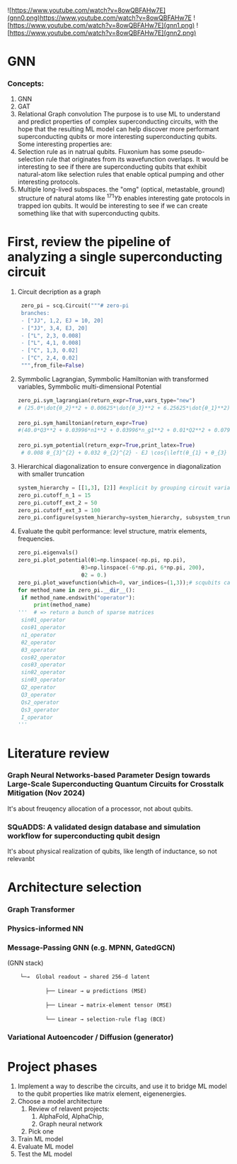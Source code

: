 <!---
README.md, the decription of the whole project
-->
![https://www.youtube.com/watch?v=8owQBFAHw7E](gnn0.png)https://www.youtube.com/watch?v=8owQBFAHw7E
![https://www.youtube.com/watch?v=8owQBFAHw7E](gnn1.png)
![https://www.youtube.com/watch?v=8owQBFAHw7E](gnn2.png)
# GNN
### Concepts:
1. GNN
2. GAT
3. Relational Graph convolution
The purpose is to use ML to understand and predict properties of complex superconducting circuits, with the hope that the resulting ML model can help discover more performant superconducting qubits or more interesting superconducting qubits. Some interesting properties are: 
1. Selection rule as in natrual qubits. Fluxonium has some pseudo-selection rule that originates from its wavefunction overlaps. It would be interesting to see if there are superconducting qubits that exhibit natural-atom like selection rules that enable optical pumping and other interesting protocols.
2. Multiple long-lived subspaces. the "omg" (optical, metastable, ground) structure of natural atoms like $^{171}Yb$ enables interesting gate protocols in trapped ion qubits. It would be interesting to see if we can create something like that with superconducting qubits.

# First, review the pipeline of analyzing a single superconducting circuit
1. Circuit decription as a graph
   ```Python
    zero_pi = scq.Circuit("""# zero-pi
    branches:
    - ["JJ", 1,2, EJ = 10, 20]
    - ["JJ", 3,4, EJ, 20]
    - ["L", 2,3, 0.008]
    - ["L", 4,1, 0.008]
    - ["C", 1,3, 0.02]
    - ["C", 2,4, 0.02]
    """,from_file=False)
   ```
2. Symmbolic Lagrangian, Symmbolic Hamiltonian with transformed variables, Symmbolic multi-dimensional Potential
   ```Python
   zero_pi.sym_lagrangian(return_expr=True,vars_type="new")
   # (25.0*\dot{θ_2}**2 + 0.00625*\dot{θ_3}**2 + 6.25625*\dot{θ_1}**2) + (-0.008*θ3**2 - 0.032*θ2**2 + EJ*cos(θ1 + θ3) + EJ*cos(θ1 + 1.0*(2πΦ_{1}) - 1.0*θ3))

   zero_pi.sym_hamiltonian(return_expr=True)
   #(40.0*Q3**2 + 0.03996*n1**2 + 0.03996*n_g1**2 + 0.01*Q2**2 + 0.07992*n1*n_g1) + (0.008*θ3**2 + 0.032*θ2**2 - EJ*cos(θ1 + θ3) - EJ*cos((2πΦ_{1}) + θ1 - 1.0*θ3))

   zero_pi.sym_potential(return_expr=True,print_latex=True)
    # 0.008 θ_{3}^{2} + 0.032 θ_{2}^{2} - EJ \cos{\left(θ_{1} + θ_{3} \right)} - EJ \cos{\left((2πΦ_{1}) + θ_{1} - 1.0 θ_{3} \right)}
   ```
3. Hierarchical diagonalization to ensure convergence in diagonalization with smaller truncation
   ```Python
   system_hierarchy = [[1,3], [2]] #explicit by grouping circuit variable indices in a nested list
   zero_pi.cutoff_n_1 = 15
   zero_pi.cutoff_ext_2 = 50
   zero_pi.cutoff_ext_3 = 100
   zero_pi.configure(system_hierarchy=system_hierarchy, subsystem_trunc_dims=[150, 30])
   ```
4. Evaluate the qubit performance: level structure, matrix elements, frequencies.
   ```Python
   zero_pi.eigenvals()
   zero_pi.plot_potential(θ1=np.linspace(-np.pi, np.pi),
                       θ3=np.linspace(-6*np.pi, 6*np.pi, 200),
                       θ2 = 0.) 
   zero_pi.plot_wavefunction(which=0, var_indices=(1,3));# scqubits can plot potential or wavefunctions on 2d grid, but maybe the ML model can consider the full dimension.
   for method_name in zero_pi.__dir__():
    if method_name.endswith("operator"):
        print(method_name)
   '''  # => return a bunch of sparse matrices
    sinθ1_operator
    cosθ1_operator
    n1_operator
    θ2_operator
    θ3_operator
    cosθ2_operator
    cosθ3_operator
    sinθ2_operator
    sinθ3_operator
    Q2_operator
    Q3_operator
    Qs2_operator
    Qs3_operator
    I_operator
   '''
   ```

# Literature review
### Graph Neural Networks-based Parameter Design towards Large-Scale Superconducting Quantum Circuits for Crosstalk Mitigation (Nov 2024) 
It's about freuqency allocation of a processor, not about qubits.

### SQuADDS: A validated design database and simulation workflow for superconducting qubit design
It's about physical realization of qubits, like length of inductance, so not relevanbt

# Architecture selection
### Graph Transformer
### Physics-informed NN
### Message-Passing GNN (e.g. MPNN, GatedGCN)
(GNN stack)

        └─→  Global readout → shared 256-d latent

                ├── Linear → ω predictions (MSE)

                ├── Linear → matrix-element tensor (MSE)

                └── Linear → selection-rule flag (BCE)

### Variational Autoencoder / Diffusion (generator)

# Project phases
1. Implement a way to describe the circuits, and use it to bridge ML model to the qubit properties like matrix element, eigenenergies.
2. Choose a model architecture
   1. Review of relavent projects:
      1. AlphaFold, AlphaChip, 
      2. Graph neural network
   2. Pick one
3. Train ML model
4. Evaluate ML model
5. Test the ML model

